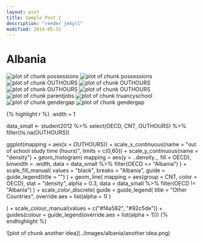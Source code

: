```yaml
---
layout: post
title: Sample Post 2
description: "render jekyll"
modified: 2014-05-31
---
```


Albania
=============






![plot of chunk possessions](../images/albania/possessions1.png) 
![plot of chunk possessions](../images/albania/possessions2.png) 
![plot of chunk OUTHOURS](../images/albania/OUTHOURS1.png) ![plot of chunk OUTHOURS](../images/albania/OUTHOURS2.png) ![plot of chunk OUTHOURS](../images/albania/OUTHOURS3.png) ![plot of chunk OUTHOURS](../images/albania/OUTHOURS4.png) 
![plot of chunk parentjobs](../images/albania/parentjobs.png) 
![plot of chunk truancyschool](../images/albania/truancyschool.png) 
![plot of chunk gendergap](../images/albania/gendergap1.png) ![plot of chunk gendergap](../images/albania/gendergap2.png) 

{% highlight r %}
.width = 1

data_small <- 
  student2012 %>%
  select(OECD, CNT, OUTHOURS) %>%
  filter(!is.na(OUTHOURS))

ggplot(mapping = aes(x = OUTHOURS)) + 
  scale_x_continuous(name = "out of school study time (hours)", limits = c(0,60)) +
  scale_y_continuous(name = "density") +
  geom_histogram(
    mapping = aes(y = ..density.., fill = OECD), 
    binwidth = .width,
    data = data_small %>% filter(OECD == "Albania")
  ) + 
  scale_fill_manual(
    values = "black",
    breaks = "Albania",
    guide = guide_legend(title = "")
  ) + 
  geom_line(
    mapping = aes(group = CNT, color = OECD), 
    stat = "density", 
    alpha = 0.3,
    data = data_small %>% filter(OECD != "Albania")
  ) +
  scale_color_discrete(
    guide = guide_legend(
      title = "Other Countries",
      override.aes = list(alpha = 1)
    )
    
  ) +
  scale_colour_manual(values = c("#f4a582", "#92c5de")) + guides(colour = guide_legend(override.aes = list(alpha = 1)))
{% endhighlight %}

![plot of chunk another idea](../images/albania/another idea.png) 
